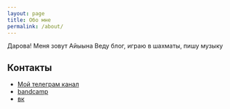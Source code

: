 ```yaml
---
layout: page
title: Обо мне
permalink: /about/
---
```


Дарова! Меня зовут Айыына
Веду блог, играю в шахматы, пишу музыку 

## Контакты

- [Мой телеграм канал](https://t.me/+RddPCnYtiyJ24nTY)
- [bandcamp](https://keresm.bandcamp.com/)
- [вк](https://vk.com/keresm)
